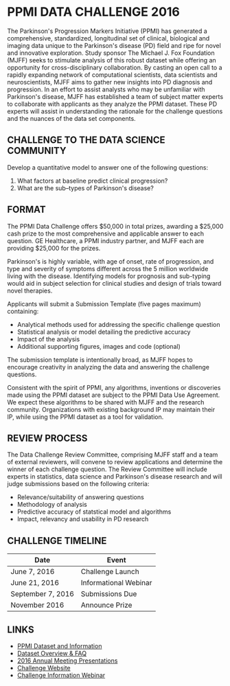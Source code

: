 # PPMI DATA CHALLENGE 2016

The Parkinson's Progression Markers Initiative (PPMI) has generated a comprehensive, standardized, longitudinal set of clinical, biological and imaging data unique to the Parkinson's disease (PD) field and ripe for novel and innovative exploration. Study sponsor The Michael J. Fox Foundation (MJFF) seeks to stimulate analysis of this robust dataset while offering an opportunity for cross-disciplinary collaboration. By casting an open call to a rapidly expanding network of computational scientists, data scientists and neuroscientists, MJFF aims to gather new insights into PD diagnosis and progression. In an effort to assist analysts who may be unfamiliar with Parkinson's disease, MJFF has established a team of subject matter experts to collaborate with applicants as they analyze the PPMI dataset. These PD experts will assist in understanding the rationale for the challenge questions and the nuances of the data set components.

## CHALLENGE TO THE DATA SCIENCE COMMUNITY

Develop a quantitative model to answer one of the following questions:

1. What factors at baseline predict clinical progression?
2. What are the sub–types of Parkinson's disease?

## FORMAT

The PPMI Data Challenge offers $50,000 in total prizes, awarding a $25,000 cash prize to the most comprehensive and applicable answer to each question. GE Healthcare, a PPMI industry partner, and MJFF each are providing $25,000 for the prizes.

Parkinson's is highly variable, with age of onset, rate of progression, and type and severity of symptoms different across the 5 million worldwide living with the disease. Identifying models for prognosis and sub-typing would aid in subject selection for clinical studies and design of trials toward novel therapies.

Applicants will submit a Submission Template (five pages maximum) containing:

* Analytical methods used for addressing the specific challenge question
* Statistical analysis or model detailing the predictive accuracy
* Impact of the analysis
* Additional supporting figures, images and code (optional)

The submission template is intentionally broad, as MJFF hopes to encourage creativity in analyzing the data and answering the challenge questions.

Consistent with the spirit of PPMI, any algorithms, inventions or discoveries made using the PPMI dataset are subject to the PPMI Data Use Agreement. We expect these algorithms to be shared with MJFF and the research community. Organizations with existing background IP may maintain their IP, while using the PPMI dataset as a tool for validation.

## REVIEW PROCESS

The Data Challenge Review Committee, comprising MJFF staff and a team of external reviewers, will convene to review applications and determine the winner of each challenge question. The Review Committee will include experts in statistics, data science and Parkinson's disease research and will judge submissions based on the following criteria:

* Relevance/suitability of answering questions
* Methodology of analysis
* Predictive accuracy of statstical model and algorithms
* Impact, relevancy and usability in PD research

## CHALLENGE TIMELINE

| Date              | Event                 |
| ----------------- | --------------------- |
| June 7, 2016      | Challenge Launch      |
| June 21, 2016     | Informational Webinar |
| September 7, 2016 | Submissions Due       |
| November 2016     | Announce Prize        |

## LINKS

* [PPMI Dataset and Information](http://www.ppmi-info.org/)
* [Dataset Overview & FAQ](https://www.michaeljfox.org/files/PPMI_Data_Challenge-Dataset_Overview_and_FAQ.pdf)
* [2016 Annual Meeting Presentations](http://www.ppmi-info.org/presentation-details/?presid=110)
* [Challenge Website](https://www.michaeljfox.org/research/data-science.html)
* [Challenge Information Webinar](https://event.on24.com/wcc/r/1199368/16988E9AD0561FC64D307F9BA83E793C)
